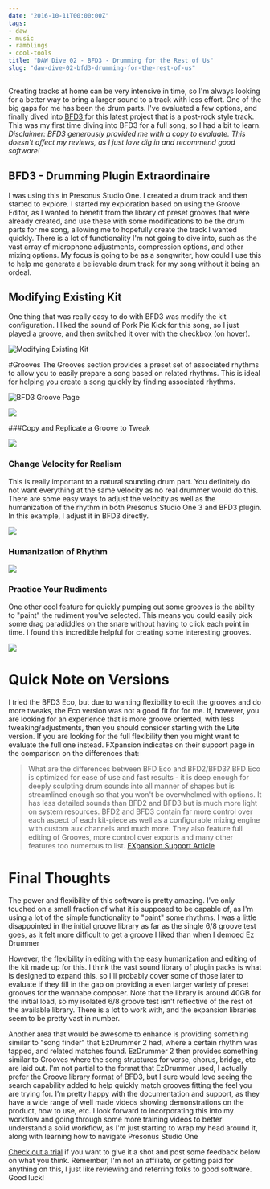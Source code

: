 ```yaml
---
date: "2016-10-11T00:00:00Z"
tags:
- daw
- music
- ramblings
- cool-tools
title: "DAW Dive 02 - BFD3 - Drumming for the Rest of Us"
slug: "daw-dive-02-bfd3-drumming-for-the-rest-of-us"
---
```


Creating tracks at home can be very intensive in time, so I'm always looking for a better way to bring a larger sound to a track with less effort. One of the big gaps for me has been the drum parts. I've evaluated a few options, and finally dived into [BFD3 ](http://bit.ly/2dHCt87)for this latest project that is a post-rock style track. This was my first time diving into BFD3 for a full song, so I had a bit to learn.
_Disclaimer: BFD3 generously provided me with a copy to evaluate. This doesn't affect my reviews, as I just love dig in and recommend good software!_

## BFD3 - Drumming Plugin Extraordinaire

I was using this in Presonus Studio One. I created a drum track and then started to explore. I started my exploration based on using the Groove Editor, as I wanted to benefit from the library of preset grooves that were already created, and use these with some modifications to be the drum parts for me song, allowing me to hopefully create the track I wanted quickly.  There is a lot of functionality I'm not going to dive into, such as the vast array of microphone adjustments, compression options, and other mixing options. My focus is going to be as a songwriter, how could I use this to help me generate a believable drum track for my song without it being an ordeal.

## Modifying Existing Kit

One thing that was really easy to do with BFD3 was modify the kit configuration. I liked the sound of Pork Pie Kick for this song, so I just played a groove, and then switched it over with the checkbox (on hover).

![Modifying Existing Kit](/images/modifying-existing-kit.png)

#Grooves
The Grooves section provides a preset set of associated rhythms to allow you to easily prepare a song based on related rhythms. This is ideal for helping you create a song quickly by finding associated rhythms.

![BFD3 Groove Page](/images/bfd3-home.png)

![](/images/01_DragFromBFD3GrooveToTimeline.gif)

###Copy and Replicate a Groove to Tweak

![](/images/02_CopyAndEditGrooves.gif)

### Change Velocity for Realism

This is really important to a natural sounding drum part. You definitely do not want everything at the same velocity as no real drummer would do this. There are some easy ways to adjust the velocity as well as the humanization of the rhythm in both Presonus Studio One 3 and BFD3 plugin. In this example, I adjust it in BFD3 directly.

![](/images/02_ChangingVelocityForRealism.gif)

### Humanization of Rhythm

![](/images/04_HumanizeQuickly.gif)

### Practice Your Rudiments

One other cool feature for quickly pumping out some grooves is the ability to "paint" the rudiment you've selected. This means you could easily pick some drag paradiddles on the snare without having to click each point in time. I found this incredible helpful for creating some interesting grooves.

![](/images/05_PaintRudiments.gif)

# Quick Note on Versions

I tried the BFD3 Eco, but due to wanting flexibility to edit the grooves and do more tweaks, the Eco version was not a good fit for for me. If, however, you are looking for an experience that is more groove oriented, with less tweaking/adjustments, then you should consider starting with the Lite version. If you are looking for the full flexibility then you might want to evaluate the full one instead.
FXpansion indicates on their support page in the comparison on the differences that:

> What are the differences between BFD Eco and BFD2/BFD3?
> BFD Eco is optimized for ease of use and fast results - it is deep enough for deeply sculpting drum sounds into all manner of shapes but is streamlined enough so that you won't be overwhelmed with options.
> It has less detailed sounds than BFD2 and BFD3 but is much more light on system resources.
> BFD2 and BFD3 contain far more control over each aspect of each kit-piece as well as a configurable mixing engine with custom aux channels and much more. They also feature full editing of Grooves, more control over exports and many other features too numerous to list. [FXpansion Support Article](http://bit.ly/2dHC4Cl)

# Final Thoughts

The power and flexibility of this software is pretty amazing. I've only touched on a small fraction of what it is supposed to be capable of, as I'm using a lot of the simple functionality to "paint" some rhythms.
I was a little disappointed in the initial groove library as far as the single 6/8 groove test goes, as it felt more difficult to get a groove I liked than when I demoed Ez Drummer

However, the flexibility in editing with the easy humanization and editing of the kit made up for this. I think the vast sound library of plugin packs is what is designed to expand this, so I'll probably cover some of those later to evaluate if they fill in the gap on providing a even larger variety of preset grooves for the wannabe composer. Note that the library is around 40GB for the initial load, so my isolated 6/8 groove test isn't reflective of the rest of the available library. There is a lot to work with, and the expansion libraries seem to be pretty vast in number.

Another area that would be awesome to enhance is providing something similar to "song finder" that EzDrummer 2 had, where a certain rhythm was tapped, and related matches found. EzDrummer 2 then provides something similar to Grooves where the song structures for verse, chorus, bridge, etc are laid out. I'm not partial to the format that EzDrummer used, I actually prefer the Groove library format of BFD3, but I sure would love seeing the search capability added to help quickly match grooves fitting the feel you are trying for.
I'm pretty happy with the documentation and support, as they have a wide range of well made videos showing demonstrations on the product, how to use, etc. I look forward to incorporating this into my workflow and going through some more training videos to better understand a solid workflow, as I'm just starting to wrap my head around it, along with learning how to navigate Presonus Studio One

[Check out a trial](http://bit.ly/2dHCt87) if you want to give it a shot and post some feedback below on what you think. Remember, I'm not an affiliate, or getting paid for anything on this, I just like reviewing and referring folks to good software.
Good luck!

